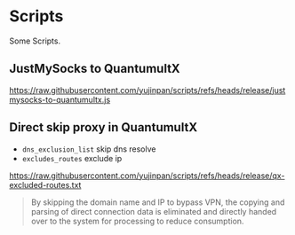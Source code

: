 # Scripts

Some Scripts.

## JustMySocks to QuantumultX

https://raw.githubusercontent.com/yujinpan/scripts/refs/heads/release/justmysocks-to-quantumultx.js

## Direct skip proxy in QuantumultX

- `dns_exclusion_list` skip dns resolve
- `excludes_routes` exclude ip

https://raw.githubusercontent.com/yujinpan/scripts/refs/heads/release/qx-excluded-routes.txt

> By skipping the domain name and IP to bypass VPN, 
> the copying and parsing of direct connection data is eliminated 
> and directly handed over to the system for processing to reduce consumption.